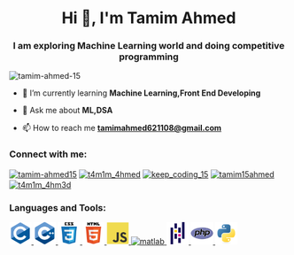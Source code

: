 <h1 align="center">Hi 👋, I'm Tamim Ahmed</h1>
<h3 align="center">I am exploring Machine Learning world and doing competitive programming</h3>

<p align="left"> <img src="https://komarev.com/ghpvc/?username=tamim-ahmed-15&label=Profile%20views&color=0e75b6&style=flat" alt="tamim-ahmed-15" /> </p>

- 🌱 I’m currently learning **Machine Learning,Front End Developing**

- 💬 Ask me about **ML,DSA**

- 📫 How to reach me **tamimahmed621108@gmail.com**

<h3 align="left">Connect with me:</h3>
<p align="left">
<a href="https://linkedin.com/in/tamim-ahmed15" target="blank"><img align="center" src="https://raw.githubusercontent.com/rahuldkjain/github-profile-readme-generator/master/src/images/icons/Social/linked-in-alt.svg" alt="tamim-ahmed15" height="30" width="40" /></a>
<a href="https://www.codechef.com/users/t4m1m_4hmed" target="blank"><img align="center" src="https://cdn.jsdelivr.net/npm/simple-icons@3.1.0/icons/codechef.svg" alt="t4m1m_4hmed" height="30" width="40" /></a>
<a href="https://www.hackerrank.com/keep_coding_15" target="blank"><img align="center" src="https://raw.githubusercontent.com/rahuldkjain/github-profile-readme-generator/master/src/images/icons/Social/hackerrank.svg" alt="keep_coding_15" height="30" width="40" /></a>
<a href="https://codeforces.com/profile/tamim15ahmed" target="blank"><img align="center" src="https://raw.githubusercontent.com/rahuldkjain/github-profile-readme-generator/master/src/images/icons/Social/codeforces.svg" alt="tamim15ahmed" height="30" width="40" /></a>
<a href="https://www.leetcode.com/t4m1m_4hm3d" target="blank"><img align="center" src="https://raw.githubusercontent.com/rahuldkjain/github-profile-readme-generator/master/src/images/icons/Social/leet-code.svg" alt="t4m1m_4hm3d" height="30" width="40" /></a>
</p>

<h3 align="left">Languages and Tools:</h3>
<p align="left"> <a href="https://www.cprogramming.com/" target="_blank" rel="noreferrer"> <img src="https://raw.githubusercontent.com/devicons/devicon/master/icons/c/c-original.svg" alt="c" width="40" height="40"/> </a> <a href="https://www.w3schools.com/cpp/" target="_blank" rel="noreferrer"> <img src="https://raw.githubusercontent.com/devicons/devicon/master/icons/cplusplus/cplusplus-original.svg" alt="cplusplus" width="40" height="40"/> </a> <a href="https://www.w3schools.com/css/" target="_blank" rel="noreferrer"> <img src="https://raw.githubusercontent.com/devicons/devicon/master/icons/css3/css3-original-wordmark.svg" alt="css3" width="40" height="40"/> </a> <a href="https://www.w3.org/html/" target="_blank" rel="noreferrer"> <img src="https://raw.githubusercontent.com/devicons/devicon/master/icons/html5/html5-original-wordmark.svg" alt="html5" width="40" height="40"/> </a> <a href="https://developer.mozilla.org/en-US/docs/Web/JavaScript" target="_blank" rel="noreferrer"> <img src="https://raw.githubusercontent.com/devicons/devicon/master/icons/javascript/javascript-original.svg" alt="javascript" width="40" height="40"/> </a> <a href="https://www.mathworks.com/" target="_blank" rel="noreferrer"> <img src="https://upload.wikimedia.org/wikipedia/commons/2/21/Matlab_Logo.png" alt="matlab" width="40" height="40"/> </a> <a href="https://pandas.pydata.org/" target="_blank" rel="noreferrer"> <img src="https://raw.githubusercontent.com/devicons/devicon/2ae2a900d2f041da66e950e4d48052658d850630/icons/pandas/pandas-original.svg" alt="pandas" width="40" height="40"/> </a> <a href="https://www.php.net" target="_blank" rel="noreferrer"> <img src="https://raw.githubusercontent.com/devicons/devicon/master/icons/php/php-original.svg" alt="php" width="40" height="40"/> </a> <a href="https://www.python.org" target="_blank" rel="noreferrer"> <img src="https://raw.githubusercontent.com/devicons/devicon/master/icons/python/python-original.svg" alt="python" width="40" height="40"/> </a> </p>
